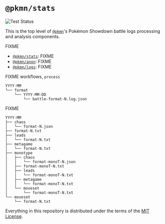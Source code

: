 # `@pkmn/stats`

![Test Status](https://github.com/pkmn/stats/workflows/Tests/badge.svg)

This is the top level of [`@pkmn`](https://pkmn.cc/@pkmn/)'s Pokémon Showdown battle logs
processing and analysis components.

FIXME

- [`@pkmn/stats`](stats): FIXME
- [`@pkmn/anon`](anon): FIXME
- [`@pkmn/logs`](logs): FIXME

FIXME workflows, `process`

    YYYY-MM
    └── format
        └── YYYY-MM-DD
            └── battle-format-N.log.json

FIXME

    YYYY-MM
    ├── chaos
    │   └── format-N.json
    ├── format-N.txt
    ├── leads
    │   └── format-N.txt
    ├── metagame
    │   └── format-N.txt
    ├── monotype
    │   ├── chaos
    │   │   └── format-monoT-N.json
    │   ├── format-monoT-N.txt
    │   ├── leads
    │   │   └── format-monoT-N.txt
    │   ├── metagame
    │   │   └── format-monoT-N.txt
    │   └── moveset
    │       └── format-monoT-N.txt
    └── moveset
        └── format-N.txt

Everything in this repository is distributed under the terms of the [MIT License](LICENSE).
